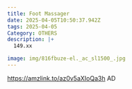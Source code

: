 ```yaml
---
title: Foot Massager
date: 2025-04-05T10:50:37.942Z
tags: 2025-04-05
Category: OTHERS
description: |+
  149.xx

image: img/816fbuze-el._ac_sl1500_.jpg
---
```

https://amzlink.to/az0v5aXIoQa3h
AD